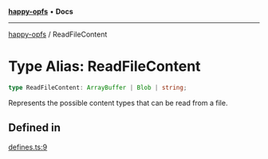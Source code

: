 [**happy-opfs**](../README.md) • **Docs**

***

[happy-opfs](../README.md) / ReadFileContent

# Type Alias: ReadFileContent

```ts
type ReadFileContent: ArrayBuffer | Blob | string;
```

Represents the possible content types that can be read from a file.

## Defined in

[defines.ts:9](https://github.com/JiangJie/happy-opfs/blob/d11d148d6062aa7ef81f55cf9404bf8fd95c760b/src/fs/defines.ts#L9)
